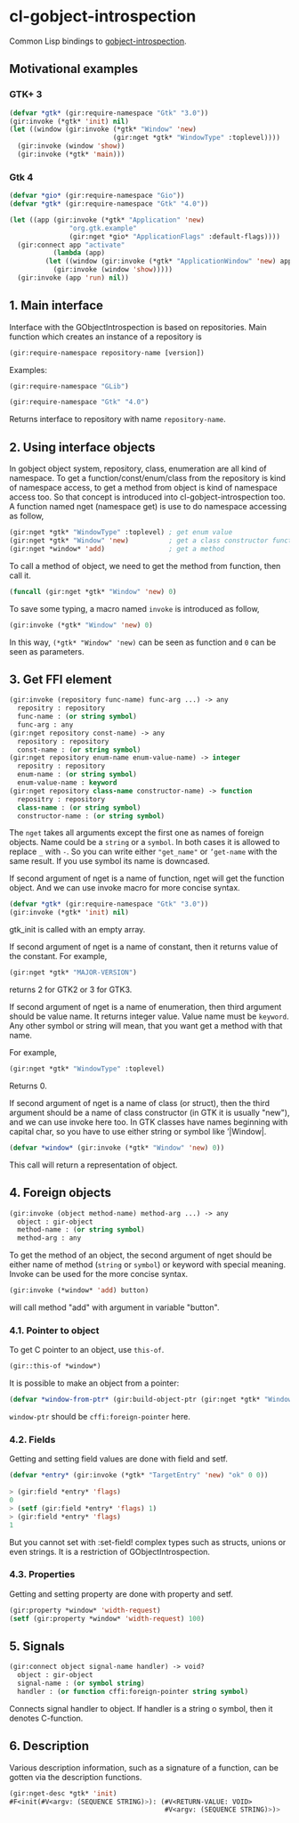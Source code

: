 # cl-gobject-introspection

Common Lisp bindings to [gobject-introspection](https://gitlab.gnome.org/GNOME/gobject-introspection).

## Motivational examples

### GTK+ 3

```lisp
(defvar *gtk* (gir:require-namespace "Gtk" "3.0"))
(gir:invoke (*gtk* 'init) nil)
(let ((window (gir:invoke (*gtk* "Window" 'new)
                          (gir:nget *gtk* "WindowType" :toplevel))))
  (gir:invoke (window 'show))
  (gir:invoke (*gtk* 'main)))
```

### Gtk 4

```lisp
(defvar *gio* (gir:require-namespace "Gio"))
(defvar *gtk* (gir:require-namespace "Gtk" "4.0"))

(let ((app (gir:invoke (*gtk* "Application" 'new)
		       "org.gtk.example"
		       (gir:nget *gio* "ApplicationFlags" :default-flags))))
  (gir:connect app "activate"
	       (lambda (app)
		 (let ((window (gir:invoke (*gtk* "ApplicationWindow" 'new) app)))
		   (gir:invoke (window 'show)))))
  (gir:invoke (app 'run) nil))
```

## 1. Main interface

Interface with the GObjectIntrospection is based on repositories. Main
function which creates an instance of a repository is

```lisp
(gir:require-namespace repository-name [version])
```

Examples:

```lisp
(gir:require-namespace "GLib")

(gir:require-namespace "Gtk" "4.0")
```

Returns interface to repository with name `repository-name`.

## 2. Using interface objects

In gobject object system, repository, class, enumeration are all kind
of namespace.  To get a function/const/enum/class from the repository
is kind of namespace access, to get a method from object is kind of
namespace access too.  So that concept is introduced into
cl-gobject-introspection too.  A function named nget (namespace get)
is use to do namespace accessing as follow,

```lisp
(gir:nget *gtk* "WindowType" :toplevel) ; get enum value
(gir:nget *gtk* "Window" 'new)          ; get a class constructor function
(gir:nget *window* 'add)                ; get a method
```

To call a method of object, we need to get the method from function,
then call it.

```lisp
(funcall (gir:nget *gtk* "Window" 'new) 0)
```

To save some typing, a macro named `invoke` is introduced as follow,

```lisp
(gir:invoke (*gtk* "Window" 'new) 0)
```

In this way, `(*gtk* "Window" 'new)` can be seen as function and `0` can
be seen as parameters.

## 3. Get FFI element

```lisp
(gir:invoke (repository func-name) func-arg ...) -> any
  repositry : repository
  func-name : (or string symbol)
  func-arg : any
(gir:nget repository const-name) -> any
  repository : repository
  const-name : (or string symbol)
(gir:nget repository enum-name enum-value-name) -> integer
  repositry : repository
  enum-name : (or string symbol)
  enum-value-name : keyword
(gir:nget repository class-name constructor-name) -> function
  repositry : repository
  class-name : (or string symbol)
  constructor-name : (or string symbol)
```

The `nget` takes all arguments except the first one as names of foreign
objects. Name could be a `string` or a `symbol`. In both cases it is
allowed to replace `_` with `-`. So you can write either `"get_name"`
or `’get-name` with the same result. If you use symbol its name is
downcased.

If second argument of nget is a name of function, nget will get the
function object.  And we can use invoke macro for more concise syntax.

```lisp
(defvar *gtk* (gir:require-namespace "Gtk" "3.0"))
(gir:invoke (*gtk* 'init) nil)
```

gtk\_init is called with an empty array.

If second argument of nget is a name of constant, then it returns
value of the constant. For example,

```lisp
(gir:nget *gtk* "MAJOR-VERSION")
```

returns 2 for GTK2 or 3 for GTK3.

If second argument of nget is a name of enumeration, then third
argument should be value name. It returns integer value. Value name
must be `keyword`.  Any other symbol or string will mean, that you
want get a method with that name.

For example,

```lisp
(gir:nget *gtk* "WindowType" :toplevel)
```

Returns 0.

If second argument of nget is a name of class (or struct), then the
third argument should be a name of class constructor (in GTK it is
usually "new"), and we can use invoke here too. In GTK classes have
names beginning with capital char, so you have to use either string
or symbol like ’|Window|.

```lisp
(defvar *window* (gir:invoke (*gtk* "Window" 'new) 0))
```

This call will return a representation of object.

## 4. Foreign objects

```lisp
(gir:invoke (object method-name) method-arg ...) -> any
  object : gir-object
  method-name : (or string symbol)
  method-arg : any
```

To get the method of an object, the second argument of nget should be
either name of method (`string` or `symbol`) or keyword with special
meaning.  Invoke can be used for the more concise syntax.

```lisp
(gir:invoke (*window* 'add) button)
```

will call method "add" with argument in variable "button".

### 4.1. Pointer to object

To get C pointer to an object, use `this-of`.

```lisp
(gir::this-of *window*)
```

It is possible to make an object from a pointer:

```lisp
(defvar *window-from-ptr* (gir:build-object-ptr (gir:nget *gtk* "Window") window-ptr))
```

`window-ptr` should be `cffi:foreign-pointer` here.

### 4.2. Fields

Getting and setting field values are done with field and setf.

```lisp
(defvar *entry* (gir:invoke (*gtk* "TargetEntry" 'new) "ok" 0 0))
                                                         
> (gir:field *entry* 'flags)
0
> (setf (gir:field *entry* 'flags) 1)
> (gir:field *entry* 'flags)
1
```

But you cannot set with :set-field! complex types such as structs,
unions or even strings. It is a restriction of GObjectIntrospection.

### 4.3. Properties

Getting and setting property are done with property and setf.

```lisp
(gir:property *window* 'width-request)
(setf (gir:property *window* 'width-request) 100)
```

## 5. Signals

```lisp
(gir:connect object signal-name handler) -> void?
  object : gir-object
  signal-name : (or symbol string)
  handler : (or function cffi:foreign-pointer string symbol)
```

Connects signal handler to object. If handler is a string o symbol, then
it denotes C-function.

## 6. Description

Various description information, such as a signature of a function, can be
gotten via the description functions.

```lisp
(gir:nget-desc *gtk* 'init)
#F<init(#V<argv: (SEQUENCE STRING)>): (#V<RETURN-VALUE: VOID>
                                       #V<argv: (SEQUENCE STRING)>)>
```
